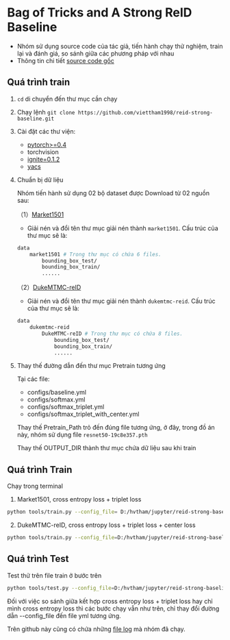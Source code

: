# Bag of Tricks and A Strong ReID Baseline

- Nhóm sử dụng source code của tác giả, tiến hành chạy thử nghiệm, train lại và đánh giá, so sánh giữa các phương pháp với nhau
- Thông tin chi tiết [source code gốc](https://github.com/michuanhaohao/reid-strong-baseline)

## Quá trình train

1. `cd` di chuyển đến thư mục cần chạy

2. Chạy lệnh `git clone https://github.com/viettham1998/reid-strong-baseline.git`

3. Cài đặt các thư viện:
    - [pytorch>=0.4](https://pytorch.org/)
    - torchvision
    - [ignite=0.1.2](https://github.com/pytorch/ignite)
    - [yacs](https://github.com/rbgirshick/yacs)

4. Chuẩn bị dữ liệu

    Nhóm tiến hành sử dụng 02 bộ dataset được Download từ 02 nguồn sau:

    （1）[Market1501](http://zheng-lab.cecs.anu.edu.au/Project/project_reid.html)

    * Giải nén và đổi tên thư mục giải nén thành `market1501`. Cấu trúc của thư mục sẽ là:

    ```bash
    data
        market1501 # Trong thư mục có chứa 6 files.
            bounding_box_test/
            bounding_box_train/
            ......
    ```
    （2）[DukeMTMC-reID](https://github.com/layumi/DukeMTMC-reID_evaluation#download-dataset)

    * Giải nén và đổi tên thư mục giải nén thành `dukemtmc-reid`. Cấu trúc của thư mục sẽ là:

    ```bash
    data
        dukemtmc-reid
        	DukeMTMC-reID # Trong thư mục có chứa 8 files.
            	bounding_box_test/
            	bounding_box_train/
            	......
    ```

5. Thay thế đường dẫn đến thư mục Pretrain tương ứng

    Tại các file: 
    - configs/baseline.yml
    - configs/softmax.yml
    - configs/softmax_triplet.yml
    - configs/softmax_triplet_with_center.yml
	
    Thay thế Pretrain_Path trỏ đến đúng file tương ứng, ở đây, trong đồ án này, nhóm sử dụng file `resnet50-19c8e357.pth`
    
	Thay thế OUTPUT_DIR thành thư mục chứa dữ liệu sau khi train

## Quá trình Train
Chạy trong terminal

1. Market1501, cross entropy loss + triplet loss

```bash
python tools/train.py --config_file= D:/hvtham/jupyter/reid-strong-baseline/configs/softmax_triplet_with_center.yml MODEL.DEVICE_ID "('0')" DATASETS.NAMES "('market1501')" DATASETS.ROOT_DIR "('data')" OUTPUT_DIR "('demo/outputMarketWithCenter')"
```

2. DukeMTMC-reID, cross entropy loss + triplet loss + center loss


```bash
python tools/train.py --config_file=D:/hvtham/jupyter/reid-strong-baseline/configs/softmax_triplet_with_center.yml MODEL.DEVICE_ID "('0')" DATASETS.NAMES "('dukemtmc')" DATASETS.ROOT_DIR "('data')" OUTPUT_DIR "('demo/outputDukeWithCenter')"
```

## Quá trình Test
Test thử trên file train ở bước trên

```bash
python tools/test.py --config_file=D:/hvtham/jupyter/reid-strong-baseline/configs/softmax_triplet_with_center.yml MODEL.DEVICE_ID "('0')" DATASETS.NAMES "('market1501')" DATASETS.ROOT_DIR "('data')" MODEL.PRETRAIN_CHOICE "('self')" TEST.WEIGHT "('./outputMarketWithoutCenter/resnet50_model_80.pth')"
```
Đối với việc so sánh giữa kết hợp cross entropy loss + triplet loss hay chỉ mình cross entropy loss thì các bước chạy vẫn như trên, chỉ thay đổi đường dẫn --config_file đến file yml tương ứng.

Trên github này cũng có chứa những [file log](https://github.com/viettham1998/reid-strong-baseline/tree/main/logs) mà nhóm đã chạy.
